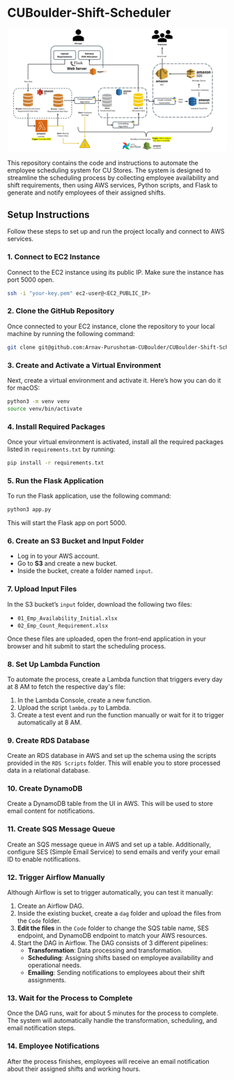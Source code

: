 # CUBoulder-Shift-Scheduler

![Architecture](./02_Documentation/Architecture.png)


This repository contains the code and instructions to automate the employee scheduling system for CU Stores. The system is designed to streamline the scheduling process by collecting employee availability and shift requirements, then using AWS services, Python scripts, and Flask to generate and notify employees of their assigned shifts.


## Setup Instructions

Follow these steps to set up and run the project locally and connect to AWS services.

### 1. Connect to EC2 Instance

Connect to the EC2 instance using its public IP. Make sure the instance has port 5000 open.

```bash
ssh -i "your-key.pem" ec2-user@<EC2_PUBLIC_IP>
```

### 2. Clone the GitHub Repository

Once connected to your EC2 instance, clone the repository to your local machine by running the following command:

```bash
git clone git@github.com:Arnav-Purushotam-CUBoulder/CUBoulder-Shift-Scheduler.git
```

### 3. Create and Activate a Virtual Environment

Next, create a virtual environment and activate it. Here’s how you can do it for macOS:

```bash
python3 -m venv venv
source venv/bin/activate
```

### 4. Install Required Packages

Once your virtual environment is activated, install all the required packages listed in `requirements.txt` by running:

```bash
pip install -r requirements.txt
```

### 5. Run the Flask Application

To run the Flask application, use the following command:

```bash
python3 app.py
```

This will start the Flask app on port 5000.

### 6. Create an S3 Bucket and Input Folder

- Log in to your AWS account.
- Go to **S3** and create a new bucket.
- Inside the bucket, create a folder named `input`.

### 7. Upload Input Files

In the S3 bucket’s `input` folder, download the following two files:

- `01_Emp_Availability_Initial.xlsx`
- `02_Emp_Count_Requirement.xlsx`

Once these files are uploaded, open the front-end application in your browser and hit submit to start the scheduling process.

### 8. Set Up Lambda Function

To automate the process, create a Lambda function that triggers every day at 8 AM to fetch the respective day's file:

1. In the Lambda Console, create a new function.
2. Upload the script `lambda.py` to Lambda.
3. Create a test event and run the function manually or wait for it to trigger automatically at 8 AM.

### 9. Create RDS Database

Create an RDS database in AWS and set up the schema using the scripts provided in the `RDS Scripts` folder. This will enable you to store processed data in a relational database.

### 10. Create DynamoDB

Create a DynamoDB table from the UI in AWS. This will be used to store email content for notifications.

### 11. Create SQS Message Queue

Create an SQS message queue in AWS and set up a table. Additionally, configure SES (Simple Email Service) to send emails and verify your email ID to enable notifications.

### 12. Trigger Airflow Manually

Although Airflow is set to trigger automatically, you can test it manually:

1. Create an Airflow DAG.
2. Inside the existing bucket, create a `dag` folder and upload the files from the `Code` folder.
3. **Edit the files** in the `Code` folder to change the SQS table name, SES endpoint, and DynamoDB endpoint to match your AWS resources.
4. Start the DAG in Airflow. The DAG consists of 3 different pipelines:
   - **Transformation**: Data processing and transformation.
   - **Scheduling**: Assigning shifts based on employee availability and operational needs.
   - **Emailing**: Sending notifications to employees about their shift assignments.

### 13. Wait for the Process to Complete

Once the DAG runs, wait for about 5 minutes for the process to complete. The system will automatically handle the transformation, scheduling, and email notification steps.

### 14. Employee Notifications

After the process finishes, employees will receive an email notification about their assigned shifts and working hours.

